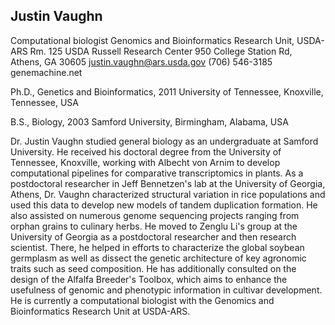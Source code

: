 ## Justin Vaughn

Computational biologist
Genomics and Bioinformatics Research Unit, USDA-ARS
Rm. 125 USDA Russell Research Center
950 College Station Rd, Athens, GA 30605
justin.vaughn@ars.usda.gov
(706) 546-3185
genemachine.net

Ph.D., Genetics and Bioinformatics, 2011
University of Tennessee, Knoxville, Tennessee, USA

B.S., Biology, 2003
Samford University, Birmingham, Alabama, USA

Dr. Justin Vaughn studied general biology as an undergraduate at Samford University.  He received his doctoral degree from the University of Tennessee, Knoxville, working with Albecht von Arnim to develop computational pipelines for comparative transcriptomics in plants.  As a postdoctoral researcher in Jeff Bennetzen's lab at the University of Georgia, Athens, Dr. Vaughn characterized structural variation in rice populations and used this data to develop new models of tandem duplication formation.  He also assisted on numerous genome sequencing projects ranging from orphan grains to culinary herbs.  He moved to Zenglu Li's group at the University of Georgia as a postdoctoral researcher and then research scientist.  There, he helped in efforts to characterize the global soybean germplasm as well as dissect the genetic architecture of key agronomic traits such as seed composition.  He has additionally consulted on the design of the Alfalfa Breeder's Toolbox, which aims to enhance the usefulness of genomic and phenotypic information in cultivar development.  He is currently a computational biologist with the Genomics and Bioinformatics Research Unit at USDA-ARS.

